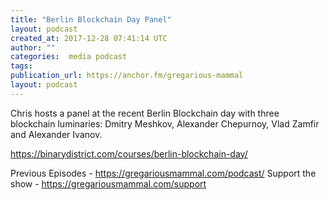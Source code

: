 ```yaml
---
title: "Berlin Blockchain Day Panel"
layout: podcast
created_at: 2017-12-28 07:41:14 UTC
author: ""
categories:  media podcast
tags:
publication_url: https://anchor.fm/gregarious-mammal
layout: podcast
---
```

Chris hosts a panel at the recent Berlin Blockchain day with three blockchain luminaries: Dmitry Meshkov, Alexander Chepurnoy, Vlad Zamfir and Alexander Ivanov.

https://binarydistrict.com/courses/berlin-blockchain-day/

Previous Episodes - https://gregariousmammal.com/podcast/
Support the show - https://gregariousmammal.com/support